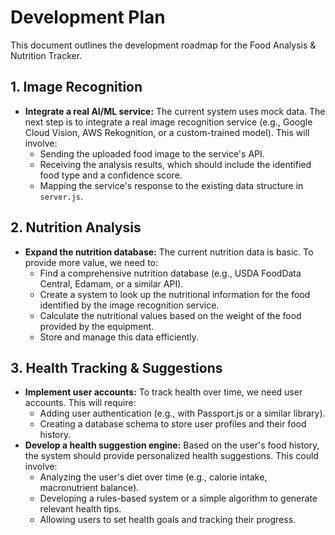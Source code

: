 # Development Plan

This document outlines the development roadmap for the Food Analysis & Nutrition Tracker.

## 1. Image Recognition

*   **Integrate a real AI/ML service:** The current system uses mock data. The next step is to integrate a real image recognition service (e.g., Google Cloud Vision, AWS Rekognition, or a custom-trained model). This will involve:
    *   Sending the uploaded food image to the service's API.
    *   Receiving the analysis results, which should include the identified food type and a confidence score.
    *   Mapping the service's response to the existing data structure in `server.js`.

## 2. Nutrition Analysis

*   **Expand the nutrition database:** The current nutrition data is basic. To provide more value, we need to:
    *   Find a comprehensive nutrition database (e.g., USDA FoodData Central, Edamam, or a similar API).
    *   Create a system to look up the nutritional information for the food identified by the image recognition service.
    *   Calculate the nutritional values based on the weight of the food provided by the equipment.
    *   Store and manage this data efficiently.

## 3. Health Tracking & Suggestions

*   **Implement user accounts:** To track health over time, we need user accounts. This will require:
    *   Adding user authentication (e.g., with Passport.js or a similar library).
    *   Creating a database schema to store user profiles and their food history.
*   **Develop a health suggestion engine:** Based on the user's food history, the system should provide personalized health suggestions. This could involve:
    *   Analyzing the user's diet over time (e.g., calorie intake, macronutrient balance).
    *   Developing a rules-based system or a simple algorithm to generate relevant health tips.
    *   Allowing users to set health goals and tracking their progress.
